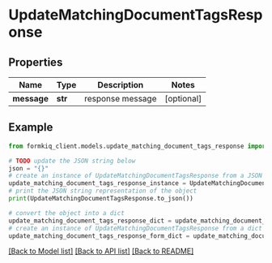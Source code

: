 # UpdateMatchingDocumentTagsResponse


## Properties

Name | Type | Description | Notes
------------ | ------------- | ------------- | -------------
**message** | **str** | response message | [optional] 

## Example

```python
from formkiq_client.models.update_matching_document_tags_response import UpdateMatchingDocumentTagsResponse

# TODO update the JSON string below
json = "{}"
# create an instance of UpdateMatchingDocumentTagsResponse from a JSON string
update_matching_document_tags_response_instance = UpdateMatchingDocumentTagsResponse.from_json(json)
# print the JSON string representation of the object
print(UpdateMatchingDocumentTagsResponse.to_json())

# convert the object into a dict
update_matching_document_tags_response_dict = update_matching_document_tags_response_instance.to_dict()
# create an instance of UpdateMatchingDocumentTagsResponse from a dict
update_matching_document_tags_response_form_dict = update_matching_document_tags_response.from_dict(update_matching_document_tags_response_dict)
```
[[Back to Model list]](../README.md#documentation-for-models) [[Back to API list]](../README.md#documentation-for-api-endpoints) [[Back to README]](../README.md)



